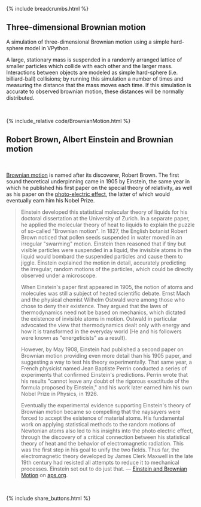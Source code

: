 {% include breadcrumbs.html %}

## Three-dimensional Brownian motion

A simulation of three-dimensional Brownian motion using a simple hard-sphere model in VPython.

A large, stationary mass is suspended in a randomly arranged lattice of smaller particles which collide
with each other and the larger mass. Interactions between objects are modeled as simple hard-sphere
(i.e. billiard-ball) collisions; by running this simulation a number of times and measuring the distance
that the mass moves each time. If this simulation is accurate to observed brownian motion,
these distances will be normally distributed.

<div class="header_line"><br/></div>

{% include_relative code/BrownianMotion.html %}

<p style="clear: both;"></p>

## Robert Brown, Albert Einstein and Brownian motion
<div class="header_line"><br/></div>

[Brownian motion](https://en.wikipedia.org/wiki/Brownian_motion) is named after its discoverer, 
Robert Brown. The first sound theoretical underpinning came in 
1905 by Einstein, the same year in which he published his first paper on the special theory of relativity, as
well as his paper on the [photo-electric effect](https://en.wikipedia.org/wiki/Photoelectric_effect), 
the latter of which would eventually earn him his Nobel Prize.

<blockquote>
<p>
Einstein developed this statistical molecular theory of liquids for his doctoral dissertation at the University of Zurich. 
In a separate paper, he applied the molecular theory of heat to liquids to explain the puzzle of so-called "Brownian motion".
In 1827, the English botanist Robert Brown noticed that pollen seeds suspended in water moved in an irregular "swarming" motion. 
Einstein then reasoned that if tiny but visible particles were suspended in a liquid, the invisible atoms in the liquid would 
bombard the suspended particles and cause them to jiggle. Einstein explained the motion in detail, accurately predicting the 
irregular, random motions of the particles, which could be directly observed under a microscope.
</p>

<p>
When Einstein's paper first appeared in 1905, the notion of atoms and molecules was still a subject of heated scientific debate. 
Ernst Mach and the physical chemist Wilhelm Ostwald were among those who chose to deny their existence. 
They argued that the laws of thermodynamics need not be based on mechanics, which dictated the existence of invisible atoms in motion. 
Ostwald in particular advocated the view that thermodynamics dealt only with energy and how it is transformed in the everyday world 
(He and his followers were known as "energeticists" as a result).
</p>

<p>
However, by May 1908, Einstein had published a second paper on Brownian motion providing even more detail than his 1905 paper, 
and suggesting a way to test his theory experimentally. That same year, a French physicist named Jean Baptiste Perrin conducted 
a series of experiments that confirmed Einstein's predictions. Perrin wrote that his results 
"cannot leave any doubt of the rigorous exactitude of the formula proposed by Einstein," 
and his work later earned him his own Nobel Prize in Physics, in 1926.
</p>

<p>
Eventually the experimental evidence supporting Einstein's theory of Brownian motion became so compelling that the naysayers 
were forced to accept the existence of material atoms. His fundamental work on applying statistical methods to the random motions 
of Newtonian atoms also led to his insights into the photo electric effect, through the discovery of a critical 
connection between his statistical theory of heat and the behavior of electromagnetic radiation. 
This was the first step in his goal to unify the two fields. 
Thus far, the electromagnetic theory developed by James Clerk Maxwell in the late 19th century had resisted all 
attempts to reduce it to mechanical processes. Einstein set out to do just that. &mdash; 
<a href="https://www.aps.org/archives/publications/apsnews/200502/history.cfm">Einstein and Brownian Motion</a>
on <a href="https://www.aps.org/">aps.org</a>.
</p>
</blockquote><br/>

{% include share_buttons.html %}

